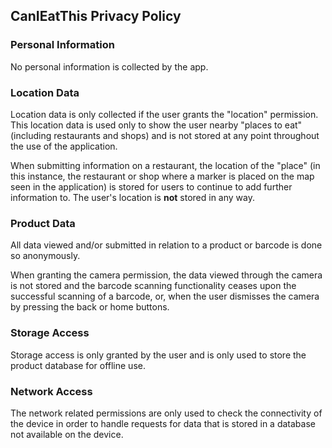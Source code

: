 ## CanIEatThis Privacy Policy

### Personal Information
No personal information is collected by the app. 

### Location Data
Location data is only collected if the user grants the "location" permission. This
location data is used only to show the user nearby "places to eat" (including
restaurants and shops) and is not stored at any point throughout the use of
the application. 

When submitting information on a restaurant, the location of the "place" (in this instance, the restaurant or shop where a marker is placed on the map seen in the application) is stored for users to continue to add further information to. The user's location is **not** stored in any way.

### Product Data
All data viewed and/or submitted in relation to a product or barcode is done so anonymously.

When granting the camera permission, the data viewed through the camera is not stored and the barcode scanning functionality ceases upon the successful scanning of a barcode, or, when the user dismisses the camera by pressing the back or home buttons.

### Storage Access
Storage access is only granted by the user and is only used to store the product database for offline use.

### Network Access
The network related permissions are only used to check the connectivity of the device in order to handle requests for data that is stored in a database not available on the device.
